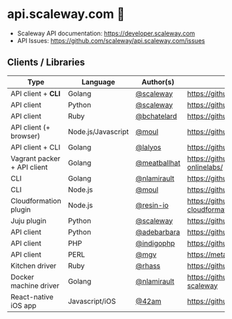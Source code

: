 # api.scaleway.com :pencil:

* Scaleway API documentation: https://developer.scaleway.com
* API Issues: https://github.com/scaleway/api.scaleway.com/issues

## Clients / Libraries

Type                        |  Language          | Author(s)                                      | URL
----------------------------|--------------------|------------------------------------------------|---------------
API client + **CLI**        | Golang             | [@scaleway](https://github.com/scaleway)       | https://github.com/scaleway/scaleway-cli
API client                  | Python             | [@scaleway](https://github.com/scaleway)       | https://github.com/scaleway/python-scaleway
API client                  | Ruby               | [@bchatelard](https://github.com/bchatelard)   | https://github.com/bchatelard/scaleway-ruby
API client (+ browser)      | Node.js/Javascript | [@moul](https://github.com/moul)               | https://github.com/moul/node-scaleway
API client + CLI            | Golang             | [@lalyos](https://github.com/lalyos)           | https://github.com/lalyos/onlabs
Vagrant packer + API client | Golang             | [@meatballhat](https://github.com/meatballhat) | https://github.com/meatballhat/packer-builder-onlinelabs/
CLI                         | Golang             | [@nlamirault](https://github.com/nlamirault)   | https://github.com/nlamirault/go-scaleway
CLI                         | Node.js            | [@moul](https://github.com/moul)               | https://github.com/moul/scaleway-cli-node
Cloudformation plugin       | Node.js            | [@resin-io](https://github.com/resin-io)       | https://github.com/resin-io/onlinelabs-cloudformation
Juju plugin                 | Python             | [@scaleway](https://github.com/scaleway)       | https://github.com/scaleway/juju-scaleway
API client                  | Python             | [@adebarbara](https://github.com/adebarbara)   | https://github.com/adebarbara/olpy
API client                  | PHP                | [@indigophp](https://github.com/indigophp)     | https://github.com/indigophp/scaleway
API client                  | PERL               | [@mgv](https://github.com/mgv)                 | https://metacpan.org/pod/WebService::Scaleway
Kitchen driver              | Ruby               | [@rhass](https://github.com/rhass)             | https://github.com/rhass/kitchen-scaleway
Docker machine driver       | Golang             | [@nlamirault](https://github.com/nlamirault)   | https://github.com/nlamirault/docker-machine-scaleway
React-native iOS app        | Javascript/iOS     | [@42am](https://github.com/42am)               | https://github.com/42am/scaleway-ios
